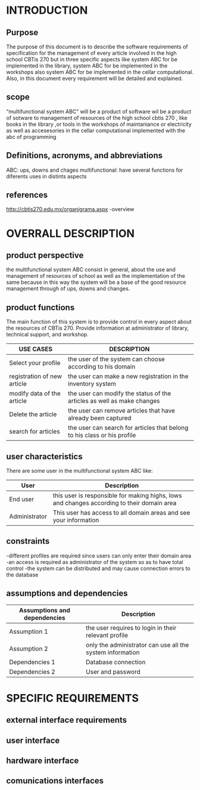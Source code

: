 # INTRODUCTION

## Purpose
The purpose of this document is to describe the software requirements of specification for the management of every article involved in the high school CBTis 270  but in three specific aspects like system ABC for be implemented in the library, system ABC for be implemented in the workshops also system ABC for be implemented in the cellar computational. Also, in this document every requirement will be detailed and explained.

## scope
“multifunctional system  ABC” will be a product of software wil be a product of sotware to management of resources of the high school cbtis 270 , like books in the library ,or tools in the workshops of maintaniance or electricity  as well as   accesesories in the cellar computational  implemented with  the abc of programming

## Definitions, acronyms, and abbreviations 
ABC: ups, downs and chages 
multifunctional: have several functions for diferents uses in distints aspects

## references 
http://cbtis270.edu.mx/organigrama.aspx
-overview
# OVERRALL DESCRIPTION 
## product perspective 
the multifunctional system ABC consist in general, about the use and management of resources of school as well as the implementation of the same because in this way the system will be a base of the good resource management through of ups, downs and changes.
## product functions 
The main function of this system is to provide control in every aspect about the resources of CBTis 270. Provide information at administrator of library, technical support, and workshop. 

| USE CASES | DESCRIPTION |
| --------- | ----------- |
| Select your profile | the user of the system can choose according to his domain |
| registration of new article | the user can make a new registration in the inventory system |
| modify data of the article | the user can modify the status of the articles as well as make changes |
| Delete the article | the user can remove articles that have already been captured |
| search for articles | the user can search for articles that belong to his class or his profile |




## user characteristics
There are some user in the multifunctional system ABC like:

| User | Description |
| ---- | ----------- |
| End user | this user is responsible for making highs, lows and changes according to their domain area |
| Administrator | This user has access to all domain areas and see your information |


 
## constraints 
-different profiles are required since users can only enter their domain area
-an access is required as administrator of the system so as to have total control
-the system can be distributed and may cause connection errors to the database

## assumptions and dependencies 

| Assumptions and dependencies | Description | 
| ---------------------------- | ----------- |
| Assumption 1 | the user requires to login in their relevant profile |
| Assumption 2 | only the administrator can use all the system information |
| Dependencies 1 | Database connection |
| Dependencies 2 | User and password |
	
	
# SPECIFIC REQUIREMENTS 

## external interface requirements 
## user interface 
## hardware interface 
## comunications interfaces 
